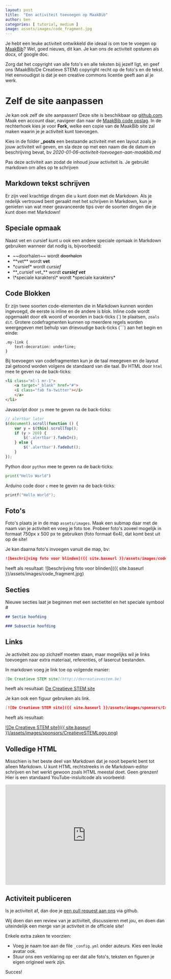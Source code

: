 ```yaml
---
layout: post
title:  "Een activiteit toevoegen op MaakBib"
author: ben
categories: [ tutorial, medium ]
image: assets/images/code_fragment.jpg
---
```

Je hebt een leuke activiteit ontwikkeld die ideaal is om toe te voegen op [MaakBib](http://maakbib.be)? Wel, goed nieuws, dit kan. Je kan ons de activiteit opsturen als docx, of google doc. 

Zorg dat het copyright van alle foto's en alle teksten bij jezelf ligt, en geef ons (MaakBib/De Creatieve STEM) copyright recht op de foto's en de tekst. Het eenvoudigst is dat je een creative commons licentie geeft aan al je werk. 

# Zelf de site aanpassen

Je kan ook zelf de site aanpassen! Deze site is beschikbaar op [github.com](https://github.com). Maak een account daar, navigeer dan naar de [MaakBib code opslag](https://github.com/IngegnoMakerSpace/MaakBib). In de rechterhoek kies je voor <strong>Fork</strong>, welke een copie van de MaakBib site zal maken waarin je je activiteit kunt toevoegen.

Kies in de folder **\_posts** een bestaande activiteit met een layout zoals je jouw activiteit wil geven, en sla deze op met een naam die de datum en beschrijving bevat, bv _2020-01-06-activiteit-toevoegen-aan-maakbib.md_

Pas deze activiteit aan zodat de inhoud jouw activiteit is. Je gebruikt markdown om alles op te schrijven

## Markdown tekst schrijven

Er zijn veel krachtige dingen die u kunt doen met de Markdown. Als je redelijk vertrouwd bent geraakt met het schrijven in Markdown, kun je genieten van wat meer geavanceerde tips over de soorten dingen die je kunt doen met Markdown!


## Speciale opmaak

Naast vet en cursief kunt u ook een andere speciale opmaak in Markdown gebruiken wanneer dat nodig is, bijvoorbeeld:

+ \~\~doorhalen\~\~  wordt  ~~doorhalen~~
+ \*\*vet\*\* wordt **vet**
+ \*cursief\* wordt *cursief*
+ \*\*\_cursief vet\_\*\* wordt **_cursief vet_**
+ \\\*speciale karakters\\\* wordt \*speciale karakters\*

## Code Blokken

Er zijn twee soorten code-elementen die in Markdown kunnen worden ingevoegd, de eerste is inline en de andere is blok. Inline code wordt opgemaakt door elk woord of woorden in back-ticks (\`) te plaatsen, `zoals dit`. Grotere codefragmenten kunnen op meerdere regels worden weergegeven met behulp van drievoudige back-ticks (\`\`\`) aan het begin en einde:

```
.my-link {
    text-decoration: underline;
}
```

Bij toevoegen van codefragmenten kun je de taal meegeven en de layout zal getoond worden volgens de standaard van die taal. Bv 
HTML door `html` mee te geven na de back-ticks:

```html
<li class="ml-1 mr-1">
    <a target="_blank" href="#">
    <i class="fab fa-twitter"></i>
    </a>
</li>
```

Javascript door `js` mee te geven na de back-ticks:

```js
// alertbar later
$(document).scroll(function () {
    var y = $(this).scrollTop();
    if (y > 280) {
        $('.alertbar').fadeIn();
    } else {
        $('.alertbar').fadeOut();
    }
});
```

Python door `python` mee te geven na de back-ticks:

```python
print("Hello World")
```

Arduino code door `c` mee te geven na de back-ticks:


```c
printf("Hello World");
```

## Foto's

Foto's plaats je in de map `assets/images`. Maak een submap daar met de naam van je activiteit en voeg je foto toe. Probeer foto's zoveel mogelijk in formaat 750px x 500 px te gebruiken (foto formaat 6x4), dat komt best uit op de site!

Je kan daarna foto's invoegen vanuit die map, bv:

```md
![beschrijving foto voor blinden]({{ site.baseurl }}/assets/images/code_fragment.jpg)
```
heeft als resultaat:
![beschrijving foto voor blinden]({{ site.baseurl }}/assets/images/code_fragment.jpg)

## Secties

Nieuwe secties laat je beginnen met een sectietitel en het speciale symbool \#

```md
## Sectie hoofding

### Subsectie hoofding
```

## Links

Je activiteit zou op zichzelf moeten staan, maar mogelijks wil je links toevoegen naar extra materiaal, referenties, of lasercut bestanden. 

In markdown voeg je link toe op volgende manier: 

```md
[De Creatieve STEM site](http://decreatievestem.be)
```
heeft als resultaat:
[De Creatieve STEM site](http://decreatievestem.be)

Je kan ook een figuur gebruiken als link. 
```md
[![De Creatieve STEM site]({{ site.baseurl }}/assets/images/sponsors/CreatieveSTEMLogo.png)](http://decreatievestem.be)
```
heeft als resultaat:

[![De Creatieve STEM site]({{ site.baseurl }}/assets/images/sponsors/CreatieveSTEMLogo.png)](http://decreatievestem.be)

## Volledige HTML

Misschien is het beste deel van Markdown dat je nooit beperkt bent tot alleen Markdown. U kunt HTML rechtstreeks in de Markdown-editor schrijven en het werkt gewoon zoals HTML meestal doet. Geen grenzen! Hier is een standaard YouTube-insluitcode als voorbeeld:

<p><iframe style="width:100%;" height="315" src="https://www.youtube.com/embed/bv-oIUqpG-o?rel=0&amp;showinfo=0" frameborder="0" allowfullscreen></iframe></p>

## Activiteit publiceren

Is je activiteit af, dan doe je [een pull request aan ons](https://help.github.com/en/github/collaborating-with-issues-and-pull-requests/about-pull-requests) via github. 

Wij doen dan een review van je activiteit, discussieren met jou, en doen dan uiteindelijk een merge van je activiteit in de officiele site! 

Enkele extra zaken te voorzien:

* Voeg je naam toe aan de file `_config.yml` onder auteurs. Kies een leuke avatar ook.
* Stuur ons een verklaring op eer dat alle foto's, teksten en figuren je eigen origineel werk zijn.

Succes!